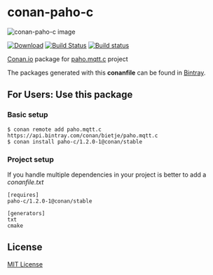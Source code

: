 # conan-paho-c

![conan-paho-c image](/images/conan-paho-c.png)

[![Download](https://api.bintray.com/packages/conan-community/conan/paho-c%3Aconan/images/download.svg?version=1.2.0%3Astable)](https://bintray.com/conan-community/conan/paho-c%3Aconan/1.2.0%3Astable/link)
[![Build Status](https://travis-ci.org/conan-community/conan-paho-c.svg?branch=stable%2F1.2.0)](https://travis-ci.org/conan-community/conan-paho-c)
[![Build status](https://ci.appveyor.com/api/projects/status/b15m00302vlt843c/branch/stable/1.2.0?svg=true)](https://ci.appveyor.com/project/danimtb/conan-paho-c/branch/stable/1.2.0)

[Conan.io](https://conan.io) package for [paho.mqtt.c](https://github.com/eclipse/paho.mqtt.c) project

The packages generated with this **conanfile** can be found in [Bintray](https://bintray.com/conan-community/conan/paho-c%3Aconan).

## For Users: Use this package

### Basic setup

    $ conan remote add paho.mqtt.c https://api.bintray.com/conan/bietje/paho.mqtt.c
    $ conan install paho-c/1.2.0-1@conan/stable

### Project setup

If you handle multiple dependencies in your project is better to add a *conanfile.txt*

    [requires]
    paho-c/1.2.0-1@conan/stable

    [generators]
    txt
    cmake

## License

[MIT License](LICENSE)
